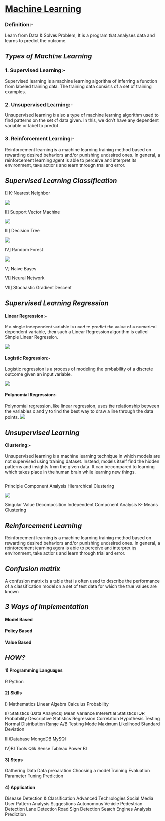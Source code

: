 
# <U>Machine Learning</U>

### <B>Definition:-</B> 
Learn from Data & Solves Problem, It is a program that analyses data and learns to predict the outcome.

## <I>Types of Machine Learning</I>

### <B>1. Supervised Learning:-</B>  
Supervised learning is a machine learning algorithm of inferring a function from labeled training data. The training data consists of a set of training examples.

### <B>2. Unsupervised Learning:-</B> 
Unsupervised learning is also a type of machine learning algorithm used to find patterns on the set of data given. In this, we don’t have any dependent variable or label to predict.

### <B>3. Reinforcement Learning:-</B> 
Reinforcement learning is a machine learning training method based on rewarding desired behaviors and/or punishing undesired ones. In general, a reinforcement learning agent is able to perceive and interpret its environment, take actions and learn through trial and error.


## <I>Supervised Learning Classification</I>

I] K-Nearest Neighbor


![](https://github.com/rb1511/MACHINE-LEARNING/blob/main/IMGKNN.JPG)


II] Support Vector Machine


![](https://github.com/rb1511/MACHINE-LEARNING/blob/main/IMGsupport-vector-machine-algorithm.png)


III] Decision Tree

![](https://github.com/rb1511/MACHINE-LEARNING/blob/main/IMGDT.JPG)

IV] Random Forest

![](https://github.com/rb1511/MACHINE-LEARNING/blob/main/IMGRANDOM%20FOREST.png)

V] Naive Bayes

VI] Neural Network

VII] Stochastic Gradient Descent



## <I>Supervised Learning Regression</I>

#### <B>Linear Regression:-</B> 
If a single independent variable is used to predict the value of a numerical dependent variable, then such a Linear Regression algorithm is called Simple Linear Regression.

![](https://github.com/rb1511/MACHINE-LEARNING/blob/main/IMGLINEAR%20REGRESSION.JPG)

#### <B>Logistic Regression:-</B>  
Logistic regression is a process of modeling the probability of a discrete outcome given an input variable.

![](https://github.com/rb1511/MACHINE-LEARNING/blob/main/IMGLOGI.jpeg)

#### <B>Polynomial Regression:-</B>  
Polynomial regression, like linear regression, uses the relationship between the variables x and y to find the best way to draw a line through the data points.
![](https://github.com/rb1511/MACHINE-LEARNING/blob/main/IMGPOLYREG.JPG)



## <I>Unsupervised Learning</I>
#### <B>Clustering:-</B>  
Unsupervised learning is a machine learning technique in which models are not supervised using training dataset. Instead, models itself find the hidden patterns and insights from the given data. It can be compared to learning which takes place in the human brain while learning new things.

![]()

Principle Component Analysis
Hierarchical Clustering

![](https://github.com/rb1511/MACHINE-LEARNING/blob/main/IMGHIRACLUSTERING.JPG)

Singular Value Decomposition
Independent Component Analysis
K- Means Clustering



## <I>Reinforcement Learning</I>
Reinforcement learning is a machine learning training method based on rewarding desired behaviors and/or punishing undesired ones. In general, a reinforcement learning agent is able to perceive and interpret its environment, take actions and learn through trial and error.

## <I>Confusion matrix</I>
A confusion matrix is a table that is often used to describe the performance of a classification model on a set of test data for which the true values are known

## <I>3 Ways of Implementation</I>

#### <B>Model Based</B> 
#### <B>Policy Based</B> 
#### <B>Value Based</B> 




## <I>HOW?</I>

#### <B>1) Programming Languages</B> 
R
Python



#### <B>2) Skills</B>


I) Mathematics
Linear Algebra
Calculus
Probability


II) Statistics (Data Analytics)
Mean
Variance
Inferential Statistics
IQR
Probability
Descriptive Statistics
Regression
Correlation
Hypothesis Testing
Normal Distribution
Range
A/B Testing
Mode
Maximum Likelihood
Standard Deviation


III)Database
MongoDB
MySQl



IV)BI Tools
Qlik Sense
Tableau
Power BI



#### <B>3) Steps</B>
Gathering Data
Data preparation
Choosing a model
Training
Evaluation
Parameter Tuning
Prediction




#### <B>4) Application</B>
Disease Detection & Classification
Advanced Technologies
Social Media
User Pattern Analysis
Suggestions
Autonomous Vehicle
Pedestrian Detection
Lane Detection
Road Sign Detection
Search Engines
Analysis
Prediction


